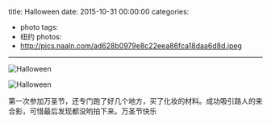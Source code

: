 title: Halloween 
date: 2015-10-31 00:00:00
categories:
- photo
tags:
- 纽约
photos:
- http://pics.naaln.com/ad628b0979e8c22eea86fca18daa6d8d.jpeg
---

![Halloween ](http://pics.naaln.com/df519616c1a7b7af612b8b6ca510ea92.jpeg)

![Halloween ](http://pics.naaln.com/c750c4d73f08abf9bb0783959da1a103.jpeg)

第一次参加万圣节，还专门跑了好几个地方，买了化妆的材料。成功吸引路人的来合影，可惜最后发现都没哟拍下来。万圣节快乐